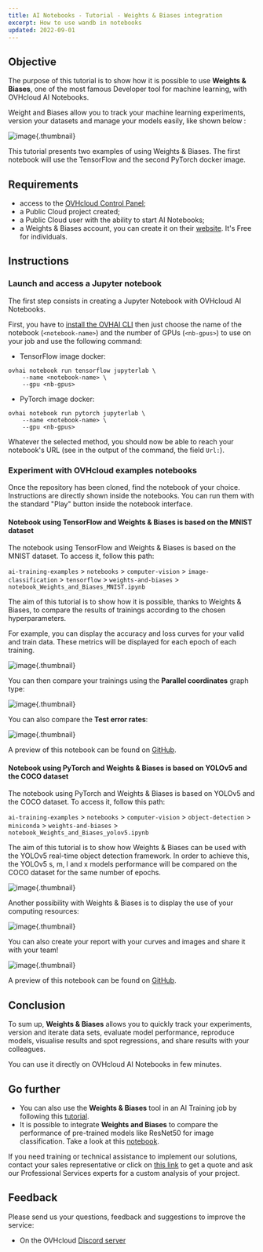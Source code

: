 ```yaml
---
title: AI Notebooks - Tutorial - Weights & Biases integration
excerpt: How to use wandb in notebooks  
updated: 2022-09-01
---
```


## Objective

The purpose of this tutorial is to show how it is possible to use **Weights & Biases**, one of the most famous Developer tool for machine learning, with OVHcloud AI Notebooks.

Weight and Biases allow you to track your machine learning experiments, version your datasets and manage your models easily, like shown below :

![image](overview_wandb.png){.thumbnail}

This tutorial presents two examples of using Weights & Biases. The first notebook will use the TensorFlow and the second PyTorch docker image.

## Requirements

- access to the [OVHcloud Control Panel](https://www.ovh.com/auth/?action=gotomanager&from=https://www.ovh.it/&ovhSubsidiary=it);
- a Public Cloud project created;
- a Public Cloud user with the ability to start AI Notebooks;
- a Weights & Biases account, you can create it on their [website](https://wandb.ai/site). It's Free for individuals.

## Instructions

### Launch and access a Jupyter notebook

The first step consists in creating a Jupyter Notebook with OVHcloud AI Notebooks.

First, you have to [install the OVHAI CLI](cli_10_howto_install_cli1.) then just choose the name of the notebook (`<notebook-name>`) and the number of GPUs (`<nb-gpus>`) to use on your job and use the following command:

- TensorFlow image docker:

``` {.bash}
ovhai notebook run tensorflow jupyterlab \
    --name <notebook-name> \
    --gpu <nb-gpus>
```

- PyTorch image docker:

``` {.bash}
ovhai notebook run pytorch jupyterlab \
    --name <notebook-name> \
    --gpu <nb-gpus>
```

Whatever the selected method, you should now be able to reach your notebook's URL (see in the output of the command, the field `Url:`).

### Experiment with OVHcloud examples notebooks

Once the repository has been cloned, find the notebook of your choice.<br/>
Instructions are directly shown inside the notebooks. You can run them with the standard "Play" button inside the notebook interface.

#### Notebook using TensorFlow and Weights & Biases is based on the MNIST dataset

The notebook using TensorFlow and Weights & Biases is based on the MNIST dataset. To access it, follow this path:

`ai-training-examples` > `notebooks` > `computer-vision` > `image-classification` > `tensorflow` > `weights-and-biases` > `notebook_Weights_and_Biases_MNIST.ipynb`

The aim of this tutorial is to show how it is possible, thanks to Weights & Biases, to compare the results of trainings according to the chosen hyperparameters.

For example, you can display the accuracy and loss curves for your valid and train data. These metrics will be displayed for each epoch of each training.

![image](valid_train_metrics_mnist_wandb.png){.thumbnail}

You can then compare your trainings using the **Parallel coordinates** graph type:

![image](parallel_coordinates_mnist_wandb.png){.thumbnail}

You can also compare the **Test error rates**:

![image](test_error_rate_mnist_wandb.png){.thumbnail}

A preview of this notebook can be found on [GitHub](https://github.com/ovh/ai-training-examples/tree/main/notebooks/computer-vision/image-classification/tensorflow/weights-and-biases).

#### Notebook using PyTorch and Weights & Biases is based on YOLOv5 and the COCO dataset

The notebook using PyTorch and Weights & Biases is based on YOLOv5 and the COCO dataset. To access it, follow this path:

`ai-training-examples` > `notebooks` > `computer-vision` > `object-detection` > `miniconda` > `weights-and-biases` > `notebook_Weights_and_Biases_yolov5.ipynb`

The aim of this tutorial is to show how Weights & Biases can be used with the YOLOv5 real-time object detection framework. In order to achieve this, the YOLOv5 s, m, l and x models performance will be compared on the COCO dataset for the same number of epochs.

![image](loss_train_valid_yolov5_wandb.png){.thumbnail}

Another possibility with Weights & Biases is to display the use of your computing resources:

![image](system_utilization_yolov5_wandb.png){.thumbnail}

You can also create your report with your curves and images and share it with your team!

![image](report_yolov5_wandb.png){.thumbnail}

A preview of this notebook can be found on [GitHub](https://github.com/ovh/ai-training-examples/tree/main/notebooks/computer-vision/object-detection/miniconda/weights-and-biases).

## Conclusion

To sum up, **Weights & Biases** allows you to quickly track your experiments, version and iterate data sets, evaluate model performance, reproduce models, visualise results and spot regressions, and share results with your colleagues.

You can use it directly on OVHcloud AI Notebooks in few minutes.

## Go further

- You can also use the **Weights & Biases** tool in an AI Training job by following this [tutorial](training_tuto_06_models_comparaison_weights_and_biases1.).
- It is possible to integrate **Weights and Biases** to compare the performance of pre-trained models like ResNet50 for image classification. Take a look at this [notebook](notebook_tuto_07_transfer_learning_resnet50_image_classification1.).

If you need training or technical assistance to implement our solutions, contact your sales representative or click on [this link](https://www.ovhcloud.com/it/professional-services/) to get a quote and ask our Professional Services experts for a custom analysis of your project.

## Feedback

Please send us your questions, feedback and suggestions to improve the service:

- On the OVHcloud [Discord server](https://discord.com/invite/vXVurFfwe9)
